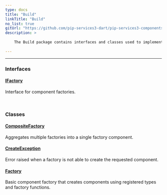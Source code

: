 ```yaml
---
type: docs
title: "Build"
linkTitle: "Build"
no_list: true
gitUrl: "https://github.com/pip-services3-dart/pip-services3-components-dart"
description: >
    
    The Build package contains interfaces and classes used to implement the "factory design pattern". 
    
---
```

---

<div class="module-body"> 

### Interfaces

#### [IFactory](ifactory)
Interface for component factories.

<br>

### Classes

#### [CompositeFactory](composite_factory)
Aggregates multiple factories into a single factory component.

#### [CreateException](create_exception)
Error raised when a factory is not able to create the requested component.

#### [Factory](factory)
Basic component factory that creates components using registered types and factory functions.

</div>
